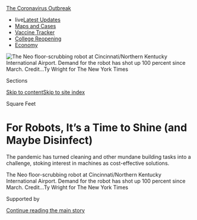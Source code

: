<div id="app">

<div>

<div>

<div>

</div>

<div data-aria-hidden="false">

<div id="site-content" data-role="main">

<div>

<div class="css-1aor85t" style="opacity:0.000000001;z-index:-1;visibility:hidden">

<div class="css-1hqnpie">

<div class="css-epjblv">

<span class="css-17xtcya">[Business](/section/business)</span><span class="css-x15j1o">|</span><span class="css-fwqvlz">For
Robots, It’s a Time to Shine (and Maybe
Disinfect)</span>

</div>

<div class="css-k008qs">

<div class="css-1iwv8en">

<span class="css-18z7m18"></span>

<div>

</div>

</div>

<span class="css-1n6z4y">https://nyti.ms/3fvB4eq</span>

<div class="css-1705lsu">

<div class="css-4xjgmj">

<div class="css-4skfbu" data-role="toolbar" data-aria-label="Social Media Share buttons, Save button, and Comments Panel with current comment count" data-testid="share-tools">

  - 
  - 
  - 
  - 
    
    <div class="css-6n7j50">
    
    </div>

  - 

</div>

</div>

</div>

</div>

</div>

</div>

<div id="NYT_TOP_BANNER_REGION" class="css-11qgg8s">

<div>

<div id="styln-prism-menu-1592847958612" class="section interactive-content interactive-size-medium css-1du2ztb">

<div class="css-17ih8de interactive-body">

<div id="scroll-container" class="css-1gj85ro">

[<span class="styln-title-wrap"><span class="css-1pje3qr">The
Coronavirus</span><span class="css-1pje3qr">
Outbreak</span></span>](https://www.nytimes3xbfgragh.onion/news-event/coronavirus?action=click&pgtype=Article&state=default&region=TOP_BANNER&context=storylines_menu)

  - <span class="css-kqxiym" data-emphasize="true">live</span>[Latest
    Updates](https://www.nytimes3xbfgragh.onion/2020/08/04/world/coronavirus-cases.html?action=click&pgtype=Article&state=default&region=TOP_BANNER&context=storylines_menu)
  - [Maps and
    Cases](https://www.nytimes3xbfgragh.onion/interactive/2020/us/coronavirus-us-cases.html?action=click&pgtype=Article&state=default&region=TOP_BANNER&context=storylines_menu)
  - [Vaccine
    Tracker](https://www.nytimes3xbfgragh.onion/interactive/2020/science/coronavirus-vaccine-tracker.html?action=click&pgtype=Article&state=default&region=TOP_BANNER&context=storylines_menu)
  - [College
    Reopening](https://www.nytimes3xbfgragh.onion/2020/08/02/us/covid-college-reopening.html?action=click&pgtype=Article&state=default&region=TOP_BANNER&context=storylines_menu)
  - [Economy](https://www.nytimes3xbfgragh.onion/live/2020/08/04/business/stock-market-today-coronavirus?action=click&pgtype=Article&state=default&region=TOP_BANNER&context=storylines_menu)

</div>

</div>

</div>

</div>

</div>

<div id="fullBleedHeaderContent">

<div class="css-n4ws9g">

![<span class="css-16f3y1r e13ogyst0" data-aria-hidden="true">The Neo
floor-scrubbing robot at Cincinnati/Northern Kentucky International
Airport. Demand for the robot has shot up 100 percent since March.
</span><span class="css-cnj6d5 e1z0qqy90" itemprop="copyrightHolder"><span class="css-1ly73wi e1tej78p0">Credit...</span><span><span>Ty
Wright for The New York
Times</span></span></span>](https://static01.graylady3jvrrxbe.onion/images/2020/08/05/business/04Virus-Robots-01/04Virus-Robots-01-articleLarge.jpg?quality=75&auto=webp&disable=upscale)

</div>

<div class="css-3z92zw">

<div class="css-6cn7ki">

<div class="NYTAppHideMasthead css-1bcu9v6 e1suatyy0">

<div class="section css-1o1qe8k e1suatyy2">

<div class="css-cu5p7t er09x8g0">

<div class="css-6n7j50">

</div>

<span class="css-1dv1kvn">Sections</span>

[Skip to content](#site-content)[Skip to site index](#site-index)

</div>

<div class="css-10698na e1huz5gh0">

</div>

</div>

</div>

Square Feet

<div class="css-1sojcmr ehdk2mb0">

# For Robots, It’s a Time to Shine (and Maybe Disinfect)

</div>

The pandemic has turned cleaning and other mundane building tasks into a
challenge, stoking interest in machines as cost-effective solutions.

</div>

</div>

<div class="css-nwzfg5 e1gnum310">

<span class="css-1f9pvn2 business">The Neo floor-scrubbing robot at
Cincinnati/Northern Kentucky International Airport. Demand for the robot
has shot up 100 percent since March.
</span><span class="css-cnj6d5 e1z0qqy90" itemprop="copyrightHolder"><span class="css-1ly73wi e1tej78p0">Credit...</span><span><span>Ty
Wright for The New York Times</span></span></span>

</div>

<div id="sponsor-wrapper" class="css-1hyfx7x">

<div id="sponsor-slug" class="css-19vbshk">

Supported by

</div>

[Continue reading the main
story](#after-sponsor)

<div id="sponsor" class="ad sponsor-wrapper" style="text-align:center;height:100%;display:block">

</div>

<div id="after-sponsor">

</div>

</div>

<div class="css-1wx1auc e1gnum311">

<div class="css-18e8msd">

<div class="css-vp77d3 epjyd6m0">

<div class="css-1baulvz">

By <span class="css-1baulvz last-byline" itemprop="name">Lisa
Prevost</span>

</div>

</div>

  - 
    
    <div class="css-ld3wwf e16638kd2">
    
    Aug. 4, 2020Updated <span class="css-epvm6">12:32 p.m.
    ET</span>
    
    </div>

  - 
    
    <div class="css-4xjgmj">
    
    <div class="css-pvvomx" data-role="toolbar" data-aria-label="Social Media Share buttons, Save button, and Comments Panel with current comment count" data-testid="share-tools">
    
      - 
      - 
      - 
      - 
        
        <div class="css-6n7j50">
        
        </div>
    
      - 
    
    </div>
    
    </div>

</div>

</div>

</div>

<div class="section meteredContent css-1r7ky0e" name="articleBody" itemprop="articleBody">

<div class="css-1fanzo5 StoryBodyCompanionColumn">

<div class="css-53u6y8">

The Neo is a four-foot-tall, 1,000-pound robot floor scrubber. The
high-tech machine can cruise large commercial buildings on its own, with
no human supervision required.

Since its introduction in 2016, Neo’s sales have roughly doubled each
year, said Faizan Sheikh, the chief executive and a co-founder of
[Avidbots](https://www.avidbots.com/), the Canadian start-up that
created the robot. This year, however, demand has shot up 100 percent
just since the pandemic-induced shutdown in March. Suddenly, the need
for thorough, reliable and frequent cleaning is front and center.

“Before, a top executive at a big company would not really have known
how their facilities got cleaned,” Mr. Sheikh said. “They would have
outsourced it to a facilities management company, who might outsource it
out again.”

Now, company leaders are showing more interest, asking questions about
the cleaning process and schedule, as well as safety and effectiveness.
“That can lead to interest in automation,” he said.

</div>

</div>

<div class="css-1fanzo5 StoryBodyCompanionColumn">

<div class="css-53u6y8">

Indeed, cleaning robots are having a moment in commercial real estate.
Their creators are promoting the machines as cost-effective solutions to
the cleaning challenges posed by the pandemic. They can be put to
frequent use without requiring more paid labor hours, they are always
compliant, and some can even provide the data to prove that they have
scoured every inch assigned.

</div>

</div>

<div class="css-79elbk" data-testid="photoviewer-wrapper">

<div class="css-z3e15g" data-testid="photoviewer-wrapper-hidden">

</div>

<div class="css-1a48zt4 ehw59r15" data-testid="photoviewer-children">

![<span class="css-16f3y1r e13ogyst0" data-aria-hidden="true">Boston
Dynamics is developing a disinfecting solution that can be mounted atop
its Spot
robot.</span><span class="css-cnj6d5 e1z0qqy90" itemprop="copyrightHolder"><span class="css-1ly73wi e1tej78p0">Credit...</span><span>Mike
Blake/Reuters</span></span>](https://static01.graylady3jvrrxbe.onion/images/2020/08/05/business/04Virus-Robots-05/merlin_163092192_85320fdf-442f-454e-b7d8-9a452d49ea70-articleLarge.jpg?quality=75&auto=webp&disable=upscale)

</div>

</div>

<div class="css-1fanzo5 StoryBodyCompanionColumn">

<div class="css-53u6y8">

The autonomous robots available now are primarily for cleaning floors
and carpets, but companies are busy developing other cleaning
applications. Boston Dynamics, a robotics design company in Waltham,
Mass., for example, is in a partnership to develop a disinfecting
solution that can be mounted atop its four-legged [Spot
robot](https://www.bostondynamics.com/spot), a company spokeswoman said.

Robotics are also being used to relieve humans of repetitive back-office
tasks like accounting, according to [a 2018
report](https://www2.deloitte.com/global/en/pages/real-estate/articles/robotics-real-estate-services.html)
from Deloitte. As more buildings incorporate smart technology, data
collection and conversion will become increasingly important.

[Somatic](http://getsomatic.com/), a start-up in New York, is working on
a robot that can clean bathrooms using a spray technology, said Michael
Levy, the chief executive. Removing a human cleaner from the bathroom
makes the area safer because of the reduced risk of spreading germs, Mr.
Levy said. And the robot will always do the job exactly as it is
programmed to do.

</div>

</div>

<div class="css-1fanzo5 StoryBodyCompanionColumn">

<div class="css-53u6y8">

“You have to let the chemicals set to do their job, but compliance is
tough in the industry,” Mr. Levy said. “If you tell a robot to leave the
chemicals for 36 seconds, they leave the chemicals for 36 seconds every
single
time.”

<div id="NYT_MAIN_CONTENT_1_REGION" class="css-9tf9ac">

<div>

<div id="styln-covid-updates-markets" class="section interactive-content interactive-size-medium css-1ftcdic">

<div class="css-17ih8de interactive-body">

<div id="styln-briefing-block">

<div class="briefing-block-header-section">

# [Latest Updates: Economy](https://www.nytimes3xbfgragh.onion/live/2020/08/04/business/stock-market-today-coronavirus?action=click&pgtype=Article&state=default&region=MAIN_CONTENT_1&context=storylines_live_updates)

</div>

<div class="briefing-block-lb-items">

<div class="briefing-block-update-time active">

[37m
ago](https://www.nytimes3xbfgragh.onion/live/2020/08/04/business/stock-market-today-coronavirus?action=click&pgtype=Article&state=default&region=MAIN_CONTENT_1&context=storylines_live_updates#the-ad-giant-publicis-has-parted-ways-with-an-executive-over-his-virus-tweets)

</div>

<div>

[The ad giant Publicis has ‘parted ways’ with an executive over his
virus
tweets.](https://www.nytimes3xbfgragh.onion/live/2020/08/04/business/stock-market-today-coronavirus?action=click&pgtype=Article&state=default&region=MAIN_CONTENT_1&context=storylines_live_updates#the-ad-giant-publicis-has-parted-ways-with-an-executive-over-his-virus-tweets)

</div>

<div class="briefing-block-update-time active">

[2h
ago](https://www.nytimes3xbfgragh.onion/live/2020/08/04/business/stock-market-today-coronavirus?action=click&pgtype=Article&state=default&region=MAIN_CONTENT_1&context=storylines_live_updates#nbcuniversal-to-cut-about-10-percent-of-its-work-force)

</div>

<div>

[NBCUniversal to cut about 10 percent of its work
force.](https://www.nytimes3xbfgragh.onion/live/2020/08/04/business/stock-market-today-coronavirus?action=click&pgtype=Article&state=default&region=MAIN_CONTENT_1&context=storylines_live_updates#nbcuniversal-to-cut-about-10-percent-of-its-work-force)

</div>

<div class="briefing-block-update-time active">

[3h
ago](https://www.nytimes3xbfgragh.onion/live/2020/08/04/business/stock-market-today-coronavirus?action=click&pgtype=Article&state=default&region=MAIN_CONTENT_1&context=storylines_live_updates#loans-are-harder-to-get-even-as-interest-rates-are-low)

</div>

<div>

[Loans are harder to get, even as interest rates are
low.](https://www.nytimes3xbfgragh.onion/live/2020/08/04/business/stock-market-today-coronavirus?action=click&pgtype=Article&state=default&region=MAIN_CONTENT_1&context=storylines_live_updates#loans-are-harder-to-get-even-as-interest-rates-are-low)

</div>

</div>

<div class="briefing-block-footer">

<div class="briefing-block-footer-meta">

[See more
updates](https://www.nytimes3xbfgragh.onion/live/2020/08/04/business/stock-market-today-coronavirus?action=click&pgtype=Article&state=default&region=MAIN_CONTENT_1&context=storylines_live_updates)

</div>

<div class="briefing-block-briefinglinks">

<span>More live coverage:</span>
[Global](https://www.nytimes3xbfgragh.onion/2020/08/04/world/coronavirus-cases.html?action=click&pgtype=Article&state=default&region=MAIN_CONTENT_1&context=storylines_live_updates)

</div>

</div>

</div>

</div>

</div>

</div>

</div>

The idea of robotic cleaning is not new. The first attempts were in the
1970s, Mr. Sheikh said, but the technology was not up to the task, and
the machines were “extremely cost
prohibitive.”

</div>

</div>

<div class="css-79elbk" data-testid="photoviewer-wrapper">

<div class="css-z3e15g" data-testid="photoviewer-wrapper-hidden">

</div>

<div class="css-1a48zt4 ehw59r15" data-testid="photoviewer-children">

<div class="css-1xdhyk6 erfvjey0">

<span class="css-1ly73wi e1tej78p0">Image</span>

<div class="css-zjzyr8">

<div data-testid="lazyimage-container" style="height:257.77777777777777px">

</div>

</div>

</div>

<span class="css-16f3y1r e13ogyst0" data-aria-hidden="true">The cameras
on the Neo robot can be monitored through a mobile
app.</span><span class="css-cnj6d5 e1z0qqy90" itemprop="copyrightHolder"><span class="css-1ly73wi e1tej78p0">Credit...</span><span>Ty
Wright for The New York Times</span></span>

</div>

</div>

<div class="css-1fanzo5 StoryBodyCompanionColumn">

<div class="css-53u6y8">

The Neo is sophisticated enough to create its own maps of a facility
after being walked through it a single time, he said. The customer then
works with Avidbots to develop cleaning plans, which may vary depending
on the day of the week.

“After a human selects a cleaning plan, you press start and walk away,”
Mr. Sheikh said. “The robot figures out its own path.”

Designed for facilities of at least 80,000 square feet, Neos sell for
$50,000, plus $300 a month for software that tracks cleaning
performance. At that price, the break-even point for the buyer is 12 to
18 months, Mr. Sheikh said.

They can also be rented for $2,500 a month, including maintenance and
software, on a minimum three-year contract.

</div>

</div>

<div class="css-1fanzo5 StoryBodyCompanionColumn">

<div class="css-53u6y8">

Cincinnati/Northern Kentucky International Airport deploys its Neo three
or four times a day to clean the hundreds of thousands of square feet of
tiled floor, said Brian Cobb, the airport’s chief innovation officer.

“Neo has the artificial intelligence capability where, as it’s moving
along its original path, if it sees something in its way, it will go
around it,” Mr. Cobb said. “If the obstacle is there the next day, Neo
will incorporate it into its
map.”

</div>

</div>

<div class="css-79elbk" data-testid="photoviewer-wrapper">

<div class="css-z3e15g" data-testid="photoviewer-wrapper-hidden">

</div>

<div class="css-1a48zt4 ehw59r15" data-testid="photoviewer-children">

<div class="css-1xdhyk6 erfvjey0">

<span class="css-1ly73wi e1tej78p0">Image</span>

<div class="css-zjzyr8">

<div data-testid="lazyimage-container" style="height:259.7111111111111px">

</div>

</div>

</div>

<span class="css-16f3y1r e13ogyst0" data-aria-hidden="true">Neo cleans
the floor at Cincinnati/Northern Kentucky International Airport three or
four times a
day.</span><span class="css-cnj6d5 e1z0qqy90" itemprop="copyrightHolder"><span class="css-1ly73wi e1tej78p0">Credit...</span><span>Ty
Wright for The New York Times</span></span>

</div>

</div>

<div class="css-1fanzo5 StoryBodyCompanionColumn">

<div class="css-53u6y8">

Before Neo’s activation in January, the airport had three workers
cleaning floors every night, amounting to an average 24 labor hours per
day, Mr. Cobb said. The Neo has taken over a portion of that, though
workers are still needed to do heavier floor maintenance, like
burnishing and recoating. It also frees cleaning staff to focus on
making sure that “high-touch” areas of the airport are cleaned more
frequently during the pandemic, he said.

SoftBank, the Japanese multinational conglomerate, introduced the
[Whiz](https://13779usreg20181102.com/us/whiz) autonomous carpet cleaner
through its robotics unit in November, said Kass Dawson, the vice
president of brand strategy and brand communications at SoftBank
Robotics. Already, more than 10,000 compact Whiz robots have been
deployed around the globe

They caught the attention of Jeff Tingley, the president of Sparkle
Services, a cleaning company in Enfield, Conn., that works in large
commercial facilities throughout Connecticut, New Jersey and New York.
He said he had long been interested in robotic cleaning but had not
found the technology to be advanced enough or cost effective.

“Vacuuming is one of the most time-consuming processes in cleaning. With
Whiz, you can essentially wipe out 90 percent of the vac time required,”
Mr. Tingley said. “You still need humans with backpack vacs for under
desks and chairs, but we’ve gained a lot of hours.”

</div>

</div>

<div class="css-1fanzo5 StoryBodyCompanionColumn">

<div class="css-53u6y8">

The Whiz leases for $500 to $550 a month, which includes maintenance and
data collection that provides clients with “the confirmed clean,” Mr.
Dawson
said.

</div>

</div>

![](https://static01.graylady3jvrrxbe.onion/images/2020/08/04/autossell/04Virus-Robots-vid-still-2/04Virus-Robots-vid-still-2-videoSixteenByNineJumbo1600.jpg)

<div class="css-1fanzo5 StoryBodyCompanionColumn">

<div class="css-53u6y8">

The robot’s software was [developed by Brain
Corp](https://www.nytimes3xbfgragh.onion/2020/04/10/business/coronavirus-workplace-automation.html),
a San Diego company that teams up with outside manufacturers mainly in
cleaning and warehousing industries. Brain Corp’s autonomous technology,
BrainOS, is also in robots made by Tennant, Minuteman, Kärcher and
others.

In the second quarter this year, retailers’ use of BrainOS-powered
robots climbed 24 percent from a year earlier, said Chris Wright, Brain
Corp’s vice president of sales. Median daily use rose 20 percent, to
2.58 hours from 2.15, he said.

He noted that much of the increase was during daytime hours, signaling a
major shift in cleaning schedules.

“Cleaning is now coming to the first shift because it’s becoming
important to companies’ image,” Mr. Wright said. “Everyone’s a little
tentative when they walk into buildings now. One of the things that will
immediately put people at ease is when they see cleaning happening.”

Mr. Tingley has seen it when the Whiz is moving around an office floor.
It’s a “friendly machine” that stops if you walk in front of it and uses
a blinker to signal when it’s turning, and people seem to like it, he
said.

</div>

</div>

<div class="css-1fanzo5 StoryBodyCompanionColumn">

<div class="css-53u6y8">

“During this fearful period, the folks in buildings have blank looks or
even unhappy frowns,” he said. “When the Whiz passes by, it brings a
smile to their face. It’s almost like a pet — everybody wants to name
it.”

</div>

</div>

<div>

</div>

</div>

<div>

</div>

<div>

</div>

<div>

</div>

<div>

<div id="bottom-wrapper" class="css-1ede5it">

<div id="bottom-slug" class="css-l9onyx">

Advertisement

</div>

[Continue reading the main
story](#after-bottom)

<div id="bottom" class="ad bottom-wrapper" style="text-align:center;height:100%;display:block;min-height:90px">

</div>

<div id="after-bottom">

</div>

</div>

</div>

</div>

</div>

## Site Index

<div>

</div>

## Site Information Navigation

  - [© <span>2020</span> <span>The New York Times
    Company</span>](https://help.nytimes3xbfgragh.onion/hc/en-us/articles/115014792127-Copyright-notice)

<!-- end list -->

  - [NYTCo](https://www.nytco.com/)
  - [Contact
    Us](https://help.nytimes3xbfgragh.onion/hc/en-us/articles/115015385887-Contact-Us)
  - [Work with us](https://www.nytco.com/careers/)
  - [Advertise](https://nytmediakit.com/)
  - [T Brand Studio](http://www.tbrandstudio.com/)
  - [Your Ad
    Choices](https://www.nytimes3xbfgragh.onion/privacy/cookie-policy#how-do-i-manage-trackers)
  - [Privacy](https://www.nytimes3xbfgragh.onion/privacy)
  - [Terms of
    Service](https://help.nytimes3xbfgragh.onion/hc/en-us/articles/115014893428-Terms-of-service)
  - [Terms of
    Sale](https://help.nytimes3xbfgragh.onion/hc/en-us/articles/115014893968-Terms-of-sale)
  - [Site
    Map](https://spiderbites.nytimes3xbfgragh.onion)
  - [Help](https://help.nytimes3xbfgragh.onion/hc/en-us)
  - [Subscriptions](https://www.nytimes3xbfgragh.onion/subscription?campaignId=37WXW)

</div>

</div>

</div>

</div>
